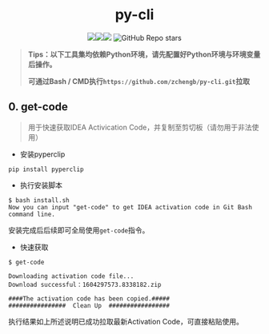 <h1 align="center">py-cli</h1>

<p align="center"><img src="https://img.shields.io/badge/author-zchengb-%230C7DBE"/><img src="https://img.shields.io/badge/python-v3.8-blue"/><img src="https://img.shields.io/badge/license-MIT-green"/>
<img alt="GitHub Repo stars" src="https://img.shields.io/github/stars/zchengb/py-cli?style=social"/></p>

>**Tips：以下工具集均依赖Python环境，请先配置好Python环境与环境变量后操作。**
>
>**可通过Bash / CMD执行`https://github.com/zchengb/py-cli.git`拉取**

## 0. get-code

>用于快速获取IDEA Activication Code，并复制至剪切板（请勿用于非法使用）

- 安装pyperclip

```shell
pip install pyperclip
```

- 执行安装脚本

```shell
$ bash install.sh
Now you can input "get-code" to get IDEA activation code in Git Bash command line.
```

安装完成后后续即可全局使用`get-code`指令。

- 快速获取

```shell
$ get-code

Downloading activation code file...
Download successful：1604297573.8338182.zip

####The activation code has been copied.#####
################  Clean Up  #################
```

执行结果如上所述说明已成功拉取最新Activation Code，可直接粘贴使用。

